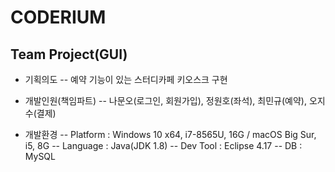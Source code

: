 # CODERIUM
## Team Project(GUI)

- 기획의도
 -- 예약 기능이 있는 스터디카페 키오스크 구현

- 개발인원(책임파트)
 -- 나문오(로그인, 회원가입), 정원호(좌석), 최민규(예약), 오지수(결제)

- 개발환경
 -- Platform : Windows 10 x64, i7-8565U, 16G / macOS Big Sur, i5, 8G
 -- Language : Java(JDK 1.8)
 -- Dev Tool : Eclipse 4.17
 -- DB : MySQL 
